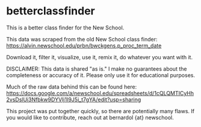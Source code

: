 # betterclassfinder

This is a better class finder for the New School.

This data was scraped from the old New School class finder: https://alvin.newschool.edu/prbn/bwckgens.p_proc_term_date

Download it, filter it, visualize, use it, remix it, do whatever you want with it.

DISCLAIMER: This data is shared "as is." I make no guarantees about the completeness or accuracy of it. Please only use it for educational purposes.

Much of the raw data behind this can be found here: https://docs.google.com/a/newschool.edu/spreadsheets/d/1cQLQMTICyHh2vsDslUi3Nfbkw9DYVIj1I9J5i_t7gYA/edit?usp=sharing

This project was put together quickly, so there are potentially many flaws. If you would like to contribute, reach out at bernardol {at} newschool.
